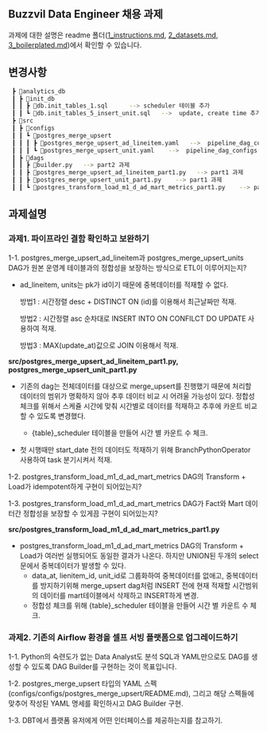 ## Buzzvil Data Engineer 채용 과제


과제에 대한 설명은 readme 폴더([1_instructions.md](/readme/1_instructions.md), [2_datasets.md](/readme/2_datasets.md), [3_boilerplated.md](/readme/3_boilerplates.md))에서 확인할 수 있습니다.

## 변경사항
```bash
 ┣ 📂analytics_db
 ┃ ┣ 📂init_db
 ┃ ┃ ┣ 📜db.init_tables_1.sql      --> scheduler 테이블 추가
 ┃ ┃ ┗ 📜db.init_tables_5_insert_unit.sql   -->  update, create time 추가
 ┣ 📂src
 ┃ ┣ 📂configs
 ┃ ┃ ┗ 📂postgres_merge_upsert
 ┃ ┃ ┃ ┣ 📜postgres_merge_upsert_ad_lineitem.yaml   -->  pipeline_dag_configs.default_args 추가
 ┃ ┃ ┃ ┗ 📜postgres_merge_upsert_unit.yaml    -->  pipeline_dag_configs.default_args 추가
 ┃ ┣ 📂dags
 ┃ ┃ ┣ 📜builder.py   --> part2 과제
 ┃ ┃ ┣ 📜postgres_merge_upsert_ad_lineitem_part1.py   --> part1 과제
 ┃ ┃ ┣ 📜postgres_merge_upsert_unit_part1.py    --> part1 과제
 ┃ ┃ ┗ 📜postgres_transform_load_m1_d_ad_mart_metrics_part1.py    --> part1 과제
``` 

## 과제설명

### 과제1. 파이프라인 결함 확인하고 보완하기

1-1. postgres_merge_upsert_ad_lineitem과 postgres_merge_upsert_units DAG가 원본 운영계 테이블과의 정합성을 보장하는 방식으로 ETL이 이루어지는지?

- ad_lineitem, units는 pk가 id이기 때문에 중복데이터를 적재할 수 없다.

  방법1 : 시간정렬 desc + DISTINCT ON (id)를 이용해서 최근날짜만 적재.

  방법2 : 시간정렬 asc 순차대로 INSERT INTO ON CONFILCT DO UPDATE 사용하여 적재.

  방법3 : MAX(update_at)값으로 JOIN 이용해서 적재.

**src/postgres_merge_upsert_ad_lineitem_part1.py, postgres_merge_upsert_unit_part1.py**
- 기존의 dag는 전체데이터를 대상으로 merge_upsert를 진행했기 때문에 처리할 데이터의 범위가 명확하지 않아 추후 데이터 비교 시 어려울 가능성이 있다. 정합성 체크를 위해서 스케쥴 시간에 맞춰 시간별로 데이터를 적재하고 추후에 카운트 비교할 수 있도록 변경했다.
  
  - {table}_scheduler 테이블을 만들어 시간 별 카운트 수 체크.

- 첫 시행때만 start_date 전의 데이터도 적재하기 위해 BranchPythonOperator 사용하여 task 분기시켜서 적재.

1-2. postgres_transform_load_m1_d_ad_mart_metrics DAG의 Transform + Load가 idempotent하게 구현이 되어있는지?

1-3. postgres_transform_load_m1_d_ad_mart_metrics DAG가 Fact와 Mart 데이터간 정합성을 보장할 수 있게끔 구현이 되어있는지?

**src/postgres_transform_load_m1_d_ad_mart_metrics_part1.py**

- postgres_transform_load_m1_d_ad_mart_metrics DAG의 Transform + Load가 여러번 실행되어도 동일한 결과가 나온다. 하지만 UNION된 두개의 select문에서 중복데이터가 발생할 수 있다.
    -  data_at, lienitem_id, unit_id로 그룹화하여 중복데이터를 없애고, 중복데이터를 방지하기위해 merge_upsert dag처럼 INSERT 전에 현재 적재할 시간범위의 데이터를 mart테이블에서 삭제하고 INSERT하게 변경.
    - 정합성 체크를 위해 {table}_scheduler 테이블을 만들어 시간 별 카운트 수 체크.

### 과제2. 기존의 Airflow 환경을 셀프 서빙 플랫폼으로 업그레이드하기

1-1. Python의 숙련도가 없는 Data Analyst도 분석 SQL과 YAML만으로도 DAG를 생성할 수 있도록 DAG Builder를 구현하는 것이 목표입니다.

1-2. postgres_merge_upsert 타입의 YAML 스펙(configs/configs/postgres_merge_upsert/README.md), 그리고 해당 스펙들에 맞추어 작성된 YAML 명세를 확인하시고 DAG Builder 구현.

1-3. DBT에서 플랫폼 유저에게 어떤 인터페이스를 제공하는지를 참고하기.

